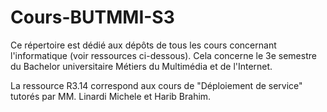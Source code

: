 # Cours-BUTMMI-S3
Ce répertoire est dédié aux dépôts de tous les cours concernant l'informatique (voir ressources ci-dessous). 
Cela concerne le 3e semestre du Bachelor universitaire Métiers du Multimédia et de l'Internet.

La ressource R3.14 correspond aux cours de "Déploiement de service" tutorés par MM. Linardi Michele et Harib Brahim.
